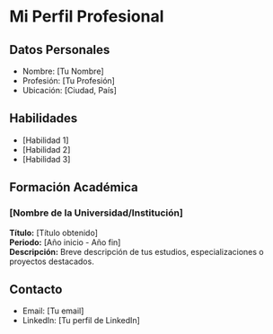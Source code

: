 # Mi Perfil Profesional

## Datos Personales
- Nombre: [Tu Nombre]
- Profesión: [Tu Profesión]
- Ubicación: [Ciudad, País]

## Habilidades
- [Habilidad 1]
- [Habilidad 2]
- [Habilidad 3]

## Formación Académica

### [Nombre de la Universidad/Institución]
**Título:** [Título obtenido]  
**Periodo:** [Año inicio - Año fin]  
**Descripción:** Breve descripción de tus estudios, especializaciones o proyectos destacados.

## Contacto
- Email: [Tu email]
- LinkedIn: [Tu perfil de LinkedIn]